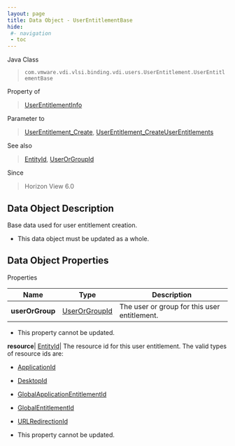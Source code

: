 ```yaml
---
layout: page
title: Data Object - UserEntitlementBase
hide:
 #- navigation
 - toc
---
```






Java Class  
> `com.vmware.vdi.vlsi.binding.vdi.users.UserEntitlement.UserEntitlementBase`

Property of  
> [UserEntitlementInfo](vdi.users.UserEntitlement.UserEntitlementInfo.md#field_detail)

Parameter to  
> [UserEntitlement_Create](vdi.users.UserEntitlement.md#create), [UserEntitlement_CreateUserEntitlements](vdi.users.UserEntitlement.md#createUserEntitlements)

See also  
> [EntityId](vdi.EntityId.md), [UserOrGroupId](vdi.entity.UserOrGroupId.md)

Since  
> Horizon View 6.0


## Data Object Description 

Base data used for user entitlement creation. 

  * This data object must be updated as a whole.



## Data Object Properties

Properties

Name |  Type |  Description   
---|---|---  
**userOrGroup**| [UserOrGroupId](vdi.entity.UserOrGroupId.md)|  The user or group for this user entitlement.   


 * This property cannot be updated.

  
**resource**| [EntityId](vdi.EntityId.md)|  The resource id for this user entitlement. The valid types of resource ids are: 

  * [ApplicationId](vdi.entity.ApplicationId.md)
  * [DesktopId](vdi.entity.DesktopId.md)
  * [GlobalApplicationEntitlementId](vdi.entity.GlobalApplicationEntitlementId.md)
  * [GlobalEntitlementId](vdi.entity.GlobalEntitlementId.md)
  * [URLRedirectionId](vdi.entity.URLRedirectionId.md)

  


 * This property cannot be updated.

  
  

  
